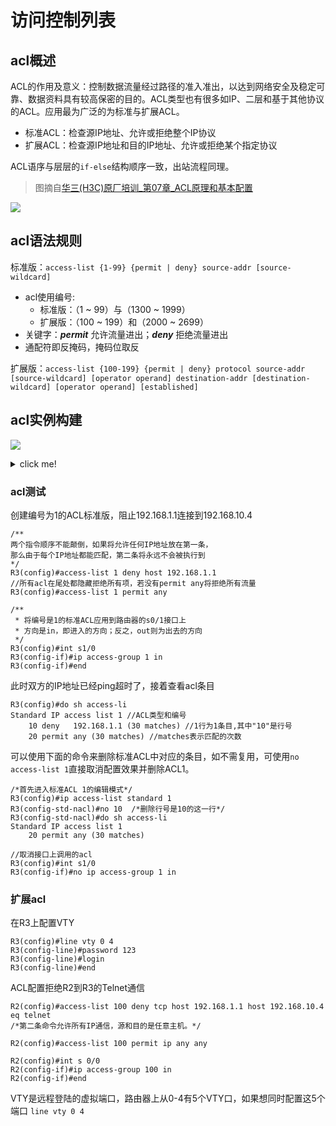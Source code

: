 # 访问控制列表

## acl概述

ACL的作用及意义：控制数据流量经过路径的准入准出，以达到网络安全及稳定可靠、数据资料具有较高保密的目的。ACL类型也有很多如IP、二层和基于其他协议的ACL。应用最为广泛的为标准与扩展ACL。

* 标准ACL：检查源IP地址、允许或拒绝整个IP协议
* 扩展ACL：检查源IP地址和目的IP地址、允许或拒绝某个指定协议

ACL语序与层层的`if-else`结构顺序一致，出站流程同理。

> 图摘自[华三(H3C)原厂培训_第07章_ACL原理和基本配置](https://wenku.baidu.com/view/cc6cfa5c02d276a201292e39.html)

![](https://i.postimg.cc/zGhKPvQr/10-21-55.png)

## acl语法规则

标准版：`access-list {1-99} {permit | deny} source-addr [source-wildcard]`

* acl使用编号:
  * 标准版：（1 ~ 99）与（1300 ~ 1999）
  * 扩展版：（100 ~ 199）和（2000 ~ 2699）
* 关键字：***permit*** 允许流量进出；***deny*** 拒绝流量进出
* 通配符即反掩码，掩码位取反

扩展版：`access-list {100-199} {permit | deny} protocol source-addr [source-wildcard] [operator operand] destination-addr [destination-wildcard] [operator operand] [established]`

## acl实例构建

![](https://i.postimg.cc/Qdjr4fmJ/5-01-47.png)


<details><summary> click me! </summary>

```
R1(config)#int s1/0 
R1(config-if)#ip add 192.168.1.2 255.255.255.0
R1(config-if)#no sh
                      
R1(config-if)#int s1/1
R1(config-if)#ip add 192.168.10.3 255.255.255.0
R1(config-if)#no sh
```

```
R2(config)#int s1/0
R2(config-if)#ip add 192.168.1.1 255.255.255.0
R2(config-if)#no sh
//0.0.0.0 代表的是所有任意的意思
//所有网络到达路径经过192.168.1.2转发
R2(config-if)#ip route 0.0.0.0 0.0.0.0 192.168.1.2 
```

```
R3(config)#int s1/0
R3(config-if)#ip add 192.168.10.4 255.255.255.0
R3(config-if)#no sh
R3(config-if)#ip route 0.0.0.0 0.0.0.0 192.168.10.3
R3(config)#do ping 192.168.1.1
```
</details>



### acl测试

创建编号为1的ACL标准版，阻止192.168.1.1连接到192.168.10.4

```
/**
两个指令顺序不能颠倒，如果将允许任何IP地址放在第一条，
那么由于每个IP地址都能匹配，第二条将永远不会被执行到
*/
R3(config)#access-list 1 deny host 192.168.1.1
//所有acl在尾处都隐藏拒绝所有项，若没有permit any将拒绝所有流量
R3(config)#access-list 1 permit any

/**
 * 将编号是1的标准ACL应用到路由器的s0/1接口上
 * 方向是in，即进入的方向；反之，out则为出去的方向
 */
R3(config)#int s1/0
R3(config-if)#ip access-group 1 in
R3(config-if)#end
```

此时双方的IP地址已经ping超时了，接着查看acl条目

```
R3(config)#do sh access-li
Standard IP access list 1 //ACL类型和编号
    10 deny   192.168.1.1 (30 matches) //1行为1条目,其中"10"是行号
    20 permit any (30 matches) //matches表示匹配的次数
```

可以使用下面的命令来删除标准ACL中对应的条目，如不需复用，可使用`no access-list 1`直接取消配置效果并删除ACL1。

```
/*首先进入标准ACL 1的编辑模式*/
R3(config)#ip access-list standard 1
R3(config-std-nacl)#no 10  /*删除行号是10的这一行*/
R3(config-std-nacl)#do sh access-li
Standard IP access list 1
    20 permit any (30 matches)

//取消接口上调用的acl
R3(config)#int s1/0
R3(config-if)#no ip access-group 1 in
```

### 扩展acl

在R3上配置VTY

```
R3(config)#line vty 0 4
R3(config-line)#password 123
R3(config-line)#login
R3(config-line)#end
```

ACL配置拒绝R2到R3的Telnet通信

```
R2(config)#access-list 100 deny tcp host 192.168.1.1 host 192.168.10.4 eq telnet
/*第二条命令允许所有IP通信，源和目的是任意主机。*/

R2(config)#access-list 100 permit ip any any

R2(config)#int s 0/0
R2(config-if)#ip access-group 100 in
R2(config-if)#end

```


VTY是远程登陆的虚拟端口，路由器上从0-4有5个VTY口，如果想同时配置这5个端口 `line vty 0 4`







